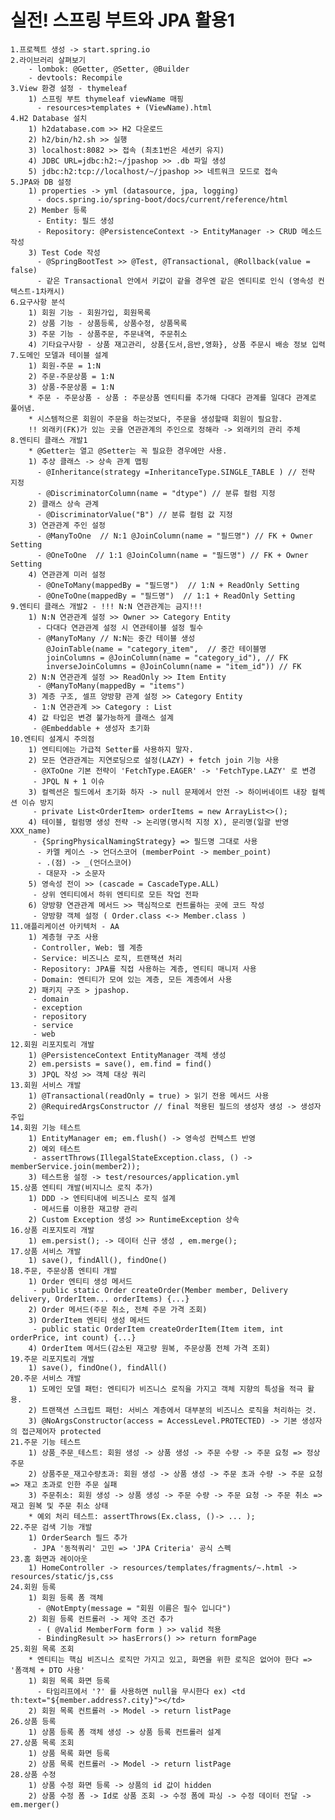 # 실전! 스프링 부트와 JPA 활용1
    1.프로젝트 생성 -> start.spring.io
    2.라이브러리 살펴보기
        - lombok: @Getter, @Setter, @Builder
        - devtools: Recompile 
    3.View 환경 설정 - thymeleaf
        1) 스프링 부트 thymeleaf viewName 매핑
          - resources>templates + (ViewName).html
    4.H2 Database 설치
        1) h2database.com >> H2 다운로드
        2) h2/bin/h2.sh >> 실행
        3) localhost:8082 >> 접속 (최초1번은 세션키 유지)
        4) JDBC URL=jdbc:h2:~/jpashop >> .db 파일 생성
        5) jdbc:h2:tcp://localhost/~/jpashop >> 네트워크 모드로 접속
    5.JPA와 DB 설정
        1) properties -> yml (datasource, jpa, logging)
          - docs.spring.io/spring-boot/docs/current/reference/html
        2) Member 등록
          - Entity: 필드 생성 
          - Repository: @PersistenceContext -> EntityManager -> CRUD 메소드 작성 
        3) Test Code 작성
          - @SpringBootTest >> @Test, @Transactional, @Rollback(value = false)
          - 같은 Transactional 안에서 키값이 같을 경우엔 같은 엔티티로 인식 (영속성 컨텍스트-1차캐시)
    6.요구사항 분석
        1) 회원 기능 - 회원가입, 회원목록
        2) 상품 기능 - 상품등록, 상품수정, 상품목록
        3) 주문 기능 - 상품주문, 주문내역, 주문취소
        4) 기타요구사항 - 상품 재고관리, 상품{도서,음반,영화}, 상품 주문시 배송 정보 입력
    7.도메인 모델과 테이블 설계
        1) 회원-주문 = 1:N 
        2) 주문-주문상품 = 1:N
        3) 상품-주문상품 = 1:N
        * 주문 - 주문상품 - 상품 : 주문상품 엔티티를 추가해 다대다 관계를 일대다 관계로 풀어냄.
        * 시스템적으론 회원이 주문을 하는것보다, 주문을 생성할때 회원이 필요함.
        !! 외래키(FK)가 있는 곳을 연관관계의 주인으로 정해라 -> 외래키의 관리 주체
    8.엔티티 클래스 개발1
        * @Getter는 열고 @Setter는 꼭 필요한 경우에만 사용.
        1) 추상 클래스 -> 상속 관계 맵핑  
          - @Inheritance(strategy =InheritanceType.SINGLE_TABLE ) // 전략 지정
          - @DiscriminatorColumn(name = "dtype") // 분류 컬럼 지정
        2) 클래스 상속 관계
          - @DiscriminatorValue("B") // 분류 컬럼 값 지정
        3) 연관관계 주인 설정 
          - @ManyToOne  // N:1 @JoinColumn(name = "필드명") // FK + Owner Setting
          - @OneToOne  // 1:1 @JoinColumn(name = "필드명") // FK + Owner Setting
        4) 연관관계 미러 설정
          - @OneToMany(mappedBy = "필드명")  // 1:N + ReadOnly Setting 
          - @OneToOne(mappedBy = "필드명")  // 1:1 + ReadOnly Setting
    9.엔티티 클래스 개발2 - !!! N:N 연관관계는 금지!!!
        1) N:N 연관관계 설정 >> Owner >> Category Entity
          - 다대다 연관관계 설정 시 연관테이블 설정 필수
          - @ManyToMany // N:N는 중간 테이블 생성
            @JoinTable(name = "category_item",  // 중간 테이블명
            joinColumns = @JoinColumn(name = "category_id"), // FK
            inverseJoinColumns = @JoinColumn(name = "item_id")) // FK
        2) N:N 연관관계 설정 >> ReadOnly >> Item Entity
          - @ManyToMany(mappedBy = "items")
        3) 계층 구조, 셀프 양방향 관계 설정 >> Category Entity
         - 1:N 연관관계 >> Category : List
        4) 값 타입은 변경 불가능하게 클래스 설계
         - @Embeddable + 생성자 초기화 
    10.엔티티 설계시 주의점
        1) 엔티티에는 가급적 Setter를 사용하지 말자.
        2) 모든 연관관계는 지연로딩으로 설정(LAZY) + fetch join 기능 사용
         - @XToOne 기본 전략이 'FetchType.EAGER' -> 'FetchType.LAZY' 로 변경
         - JPQL N + 1 이슈
        3) 컬렉션은 필드에서 초기화 하자 -> null 문제에서 안전 -> 하이버네이트 내장 컬렉션 이슈 방지
         - private List<OrderItem> orderItems = new ArrayList<>();
        4) 테이블, 컬럼명 생성 전략 -> 논리명(명시적 지정 X), 문리명(일괄 반영 XXX_name)
         - {SpringPhysicalNamingStrategy} => 필드명 그대로 사용
          - 카멜 케이스 -> 언더스코어 (memberPoint -> member_point)
          - .(점) -> _(언더스코어)
          - 대문자 -> 소문자
        5) 영속성 전이 >> (cascade = CascadeType.ALL)
         - 상위 엔티티에서 하위 엔티티로 모든 작업 전파
        6) 양방향 연관관계 메서드 >> 핵심적으로 컨트롤하는 곳에 코드 작성
         - 양방향 객체 설정 ( Order.class <-> Member.class )
    11.애플리케이션 아키텍처 - AA
        1) 계층형 구조 사용
         - Controller, Web: 웹 계층
         - Service: 비즈니스 로직, 트랜잭션 처리
         - Repository: JPA를 직접 사용하는 계층, 엔티티 매니저 사용
         - Domain: 엔티티가 모여 있는 계층, 모든 계층에서 사용
        2) 패키지 구조 > jpashop.
         - domain
         - exception
         - repository
         - service
         - web
    12.회원 리포지토리 개발
        1) @PersistenceContext EntityManager 객체 생성
        2) em.persists = save(), em.find = find()
        3) JPQL 작성 >> 객체 대상 쿼리
    13.회원 서비스 개발 
        1) @Transactional(readOnly = true) > 읽기 전용 메서드 사용
        2) @RequiredArgsConstructor // final 적용된 필드의 생성자 생성 -> 생성자 주입
    14.회원 기능 테스트
        1) EntityManager em; em.flush() -> 영속성 컨텍스트 반영
        2) 예외 테스트
         - assertThrows(IllegalStateException.class, () -> memberService.join(member2));
        3) 테스트용 설정 -> test/resources/application.yml
    15.상품 엔티티 개발(비지니스 로직 추가)
        1) DDD -> 엔티티내에 비즈니스 로직 설계
         - 메서드를 이용한 재고량 관리
        2) Custom Exception 생성 >> RuntimeException 상속 
    16.상품 리포지토리 개발
        1) em.persist(); -> 데이터 신규 생성 , em.merge(); 
    17.상품 서비스 개발
        1) save(), findAll(), findOne()
    18.주문, 주문상품 엔티티 개발
        1) Order 엔티티 생성 메서드 
         - public static Order createOrder(Member member, Delivery delivery, OrderItem... orderItems) {...}
        2) Order 메서드(주문 취소, 전체 주문 가격 조회)
        3) OrderItem 엔티티 생성 메서드
         - public static OrderItem createOrderItem(Item item, int orderPrice, int count) {...}
        4) OrderItem 메서드(감소된 재고량 원복, 주문상품 전체 가격 조회)
    19.주문 리포지토리 개발
        1) save(), findOne(), findAll() 
    20.주문 서비스 개발
        1) 도메인 모델 패턴: 엔티티가 비즈니스 로직을 가지고 객체 지향의 특성을 적극 활용.
        2) 트랜잭션 스크립트 패턴: 서비스 계층에서 대부분의 비즈니스 로직을 처리하는 것.
        3) @NoArgsConstructor(access = AccessLevel.PROTECTED) -> 기본 생성자의 접근제어자 protected 
    21.주문 기능 테스트
        1) 상품_주문_테스트: 회원 생성 -> 상품 생성 -> 주문 수량 -> 주문 요청 => 정상 주문
        2) 상품주문_재고수량초과: 회원 생성 -> 상품 생성 -> 주문 초과 수량 -> 주문 요청 => 재고 초과로 인한 주문 실패
        3) 주문취소: 회원 생성 -> 상품 생성 -> 주문 수량 -> 주문 요청 -> 주문 취소 => 재고 원복 및 주문 취소 상태
        * 예외 처리 테스트: assertThrows(Ex.class, ()-> ... );
    22.주문 검색 기능 개발
        1) OrderSearch 필드 추가
         - JPA '동적쿼리' 고민 => 'JPA Criteria' 공식 스펙
    23.홈 화면과 레이아웃
        1) HomeController -> resources/templates/fragments/~.html -> resources/static/js,css
    24.회원 등록
        1) 회원 등록 폼 객체 
          - @NotEmpty(message = "회원 이름은 필수 입니다")
        2) 회원 등록 컨트롤러 -> 제약 조건 추가
          - ( @Valid MemberForm form ) >> valid 적용
          - BindingResult >> hasErrors() >> return formPage 
    25.회원 목록 조회
        * 엔티티는 핵심 비즈니스 로직만 가지고 있고, 화면을 위한 로직은 없어야 한다 => '폼객체 + DTO 사용'
        1) 회원 목록 화면 등록
          - 타임리프에서 '?' 를 사용하면 null을 무시한다 ex) <td th:text="${member.address?.city}"></td> 
        2) 회원 목록 컨트롤러 -> Model -> return listPage
    26.상품 등록
        1) 상품 등록 폼 객체 생성 -> 상품 등록 컨트롤러 설계
    27.상품 목록 조회
        1) 상품 목록 화면 등록
        2) 상품 목록 컨트롤러 -> Model -> return listPage
    28.상품 수정
        1) 상품 수정 화면 등록 -> 상품의 id 값이 hidden
        2) 상품 수정 폼 -> Id로 상품 조회 -> 수정 폼에 파싱 -> 수정 데이터 전달 -> em.merger()

